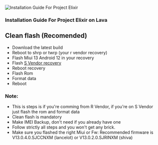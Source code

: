 ![Installation Guide For Project Elixir](https://i.imgur.com/3UmK6nS.png "Installation")

### Installation Guide For Project Elixir on Lava

## Clean flash (Recomended)

- Download the latest build
- Reboot to shrp or twrp (your r vendor recovery)
- Flash Miui 13 Android 12 in your recovery
- Flash [S Vendor recovery](https://t.me/HelioG85_Updates/679)
- Reboot recovery
- Flash Rom
- Format data
- Reboot

### Note:
- This is steps is if you're comming from R Vendor, if you're on S Vendor just flash the rom and format data
- Clean flash is mandatory 
- Make IMEI Backup, don't need if you already have one
- Follow strictly all steps and you won't get any brick.
- Make sure you flashed the right Miui or Fw: Recommended firmware is V13.0.4.0.SJCCNXM (lancelot) or V13.0.2.0.SJRINXM (shiva) 
